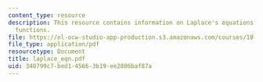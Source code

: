 ```yaml
---
content_type: resource
description: This resource contains information on Laplace's equations and harmonic
  functions.
file: https://ol-ocw-studio-app-production.s3.amazonaws.com/courses/18-02-multivariable-calculus-spring-2006/340799c7bed145663b19ee2806baf87a_laplace_eqn.pdf
file_type: application/pdf
resourcetype: Document
title: laplace_eqn.pdf
uid: 340799c7-bed1-4566-3b19-ee2806baf87a
---
```


